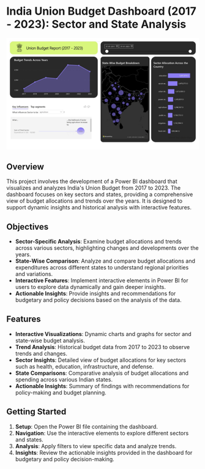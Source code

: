 # India Union Budget Dashboard (2017 - 2023): Sector and State Analysis 

![India Union Budget Dashboard](dashboard.jpeg)

## Overview

This project involves the development of a Power BI dashboard that visualizes and analyzes India's Union Budget from 2017 to 2023. The dashboard focuses on key sectors and states, providing a comprehensive view of budget allocations and trends over the years. It is designed to support dynamic insights and historical analysis with interactive features.

## Objectives

- **Sector-Specific Analysis**: Examine budget allocations and trends across various sectors, highlighting changes and developments over the years.
- **State-Wise Comparison**: Analyze and compare budget allocations and expenditures across different states to understand regional priorities and variations.
- **Interactive Features**: Implement interactive elements in Power BI for users to explore data dynamically and gain deeper insights.
- **Actionable Insights**: Provide insights and recommendations for budgetary and policy decisions based on the analysis of the data.

## Features

- **Interactive Visualizations**: Dynamic charts and graphs for sector and state-wise budget analysis.
- **Trend Analysis**: Historical budget data from 2017 to 2023 to observe trends and changes.
- **Sector Insights**: Detailed view of budget allocations for key sectors such as health, education, infrastructure, and defense.
- **State Comparisons**: Comparative analysis of budget allocations and spending across various Indian states.
- **Actionable Insights**: Summary of findings with recommendations for policy-making and budget planning.

## Getting Started

1. **Setup**: Open the Power BI file containing the dashboard.
2. **Navigation**: Use the interactive elements to explore different sectors and states.
3. **Analysis**: Apply filters to view specific data and analyze trends.
4. **Insights**: Review the actionable insights provided in the dashboard for budgetary and policy decision-making.
